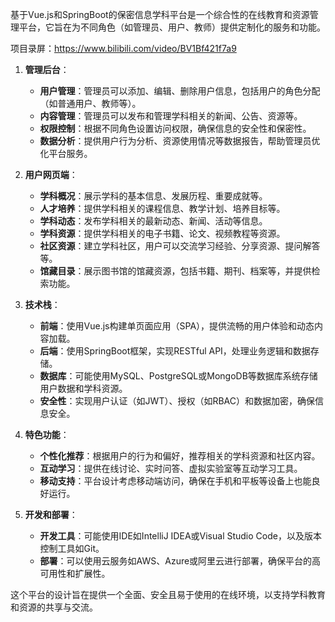 ﻿基于Vue.js和SpringBoot的保密信息学科平台是一个综合性的在线教育和资源管理平台，它旨在为不同角色（如管理员、用户、教师）提供定制化的服务和功能。

项目录屏：https://www.bilibili.com/video/BV1Bf421f7a9

1. **管理后台**：
   - **用户管理**：管理员可以添加、编辑、删除用户信息，包括用户的角色分配（如普通用户、教师等）。
   - **内容管理**：管理员可以发布和管理学科相关的新闻、公告、资源等。
   - **权限控制**：根据不同角色设置访问权限，确保信息的安全性和保密性。
   - **数据分析**：提供用户行为分析、资源使用情况等数据报告，帮助管理员优化平台服务。

2. **用户网页端**：
   - **学科概况**：展示学科的基本信息、发展历程、重要成就等。
   - **人才培养**：提供学科相关的课程信息、教学计划、培养目标等。
   - **学科动态**：发布学科相关的最新动态、新闻、活动等信息。
   - **学科资源**：提供学科相关的电子书籍、论文、视频教程等资源。
   - **社区资源**：建立学科社区，用户可以交流学习经验、分享资源、提问解答等。
   - **馆藏目录**：展示图书馆的馆藏资源，包括书籍、期刊、档案等，并提供检索功能。

3. **技术栈**：
   - **前端**：使用Vue.js构建单页面应用（SPA），提供流畅的用户体验和动态内容加载。
   - **后端**：使用SpringBoot框架，实现RESTful API，处理业务逻辑和数据存储。
   - **数据库**：可能使用MySQL、PostgreSQL或MongoDB等数据库系统存储用户数据和学科资源。
   - **安全性**：实现用户认证（如JWT）、授权（如RBAC）和数据加密，确保信息安全。

4. **特色功能**：
   - **个性化推荐**：根据用户的行为和偏好，推荐相关的学科资源和社区内容。
   - **互动学习**：提供在线讨论、实时问答、虚拟实验室等互动学习工具。
   - **移动支持**：平台设计考虑移动端访问，确保在手机和平板等设备上也能良好运行。

5. **开发和部署**：
   - **开发工具**：可能使用IDE如IntelliJ IDEA或Visual Studio Code，以及版本控制工具如Git。
   - **部署**：可以使用云服务如AWS、Azure或阿里云进行部署，确保平台的高可用性和扩展性。

这个平台的设计旨在提供一个全面、安全且易于使用的在线环境，以支持学科教育和资源的共享与交流。
